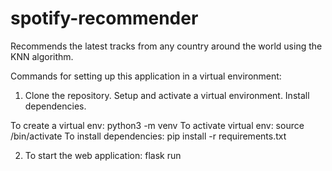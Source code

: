 # spotify-recommender
Recommends the latest tracks from any country around the world using the KNN algorithm.

Commands for setting up this application in a virtual environment:

1. Clone the repository. Setup and activate a virtual environment. Install dependencies.

To create a virtual env: python3 -m venv <name-of-virtual-environment>
To activate virtual env: source <name-of-virtual-environment>/bin/activate
To install dependencies: pip install -r requirements.txt

2. To start the web application: flask run
